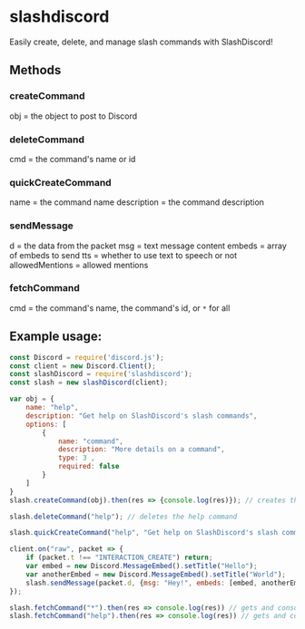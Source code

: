 # slashdiscord
Easily create, delete, and manage slash commands with SlashDiscord!

## Methods
### createCommand
obj = the object to post to Discord

### deleteCommand
cmd = the command's name or id

### quickCreateCommand
name = the command name
description = the command description

### sendMessage
d = the data from the packet
msg = text message content
embeds = array of embeds to send
tts = whether to use text to speech or not
allowedMentions = allowed mentions

### fetchCommand
cmd = the command's name, the command's id, or `*` for all



## Example usage:
```js
const Discord = require('discord.js');
const client = new Discord.Client();
const slashDiscord = require('slashdiscord');
const slash = new slashDiscord(client);

var obj = {
    name: "help", 
    description: "Get help on SlashDiscord's slash commands",
    options: [
        {
            name: "command",
            description: "More details on a command",
            type: 3 ,
            required: false
        }
    ]
}
slash.createCommand(obj).then(res => {console.log(res)}); // creates the help command

slash.deleteCommand("help"); // deletes the help command

slash.quickCreateCommand("help", "Get help on SlashDiscord's slash commands").then(res => console.log(res)); // creates the help command, but with no options

client.on("raw", packet => {
    if (packet.t !== "INTERACTION_CREATE") return;
    var embed = new Discord.MessageEmbed().setTitle("Hello");
    var anotherEmbed = new Discord.MessageEmbed().setTitle("World");
    slash.sendMessage(packet.d, {msg: "Hey!", embeds: [embed, anotherEmbed]}); // responds to the interaction with a message
});

slash.fetchCommand("*").then(res => console.log(res)) // gets and console logs all commands
slash.fetchCommand("help").then(res => console.log(res)) // gets and console logs only the help command
```

